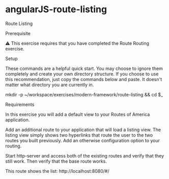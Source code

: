# angularJS-route-listing

Route Listing

Prerequisite

⚠️ This exercise requires that you have completed the Route Routing exercise.

Setup

These commands are a helpful quick start. You may choose to ignore them completely and create your own directory structure. If you choose to use this recommendation, just copy the commands below and paste. It doesn't matter what directory you are currently in.

mkdir -p ~/workspace/exercises/modern-framework/route-listing && cd $_

Requirements

In this exercise you will add a default view to your Routes of America application.

Add an additional route to your application that will load a listing view.
The listing view simply shows two hyperlinks that route the user to the two routes you built previously.
Add an otherwise configuration option to your routing.

Start http-server and access both of the existing routes and verify that they still work. Then verify that the base route works.

This route shows the list: http://localhost:8080/#/
